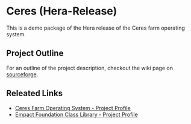 # Ceres (Hera-Release)
This is a demo package of the Hera release of the Ceres farm operating system. 

## Project Outline
For an outline of the project description, checkout the wiki page on [sourceforge](https://sourceforge.net/p/ceres-os/wiki/Home/).


## Releated Links
* [Ceres Farm Operating System - Project Profile](https://www.openhub.net/p/ceres-os)
* [Empact Foundation Class Library - Project Profile](https://www.openhub.net/p/empact)



